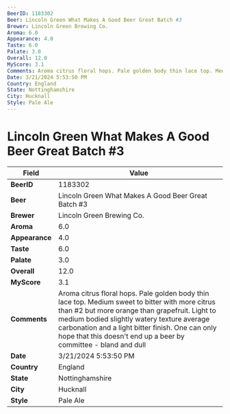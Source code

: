 ```yaml
---
BeerID: 1183302
Beer: Lincoln Green What Makes A Good Beer Great Batch #3
Brewer: Lincoln Green Brewing Co.
Aroma: 6.0
Appearance: 4.0
Taste: 6.0
Palate: 3.0
Overall: 12.0
MyScore: 3.1
Comments: Aroma citrus floral hops. Pale golden body thin lace top. Medium sweet to bitter with more citrus than #2 but more orange than grapefruit. Light to medium bodied slightly watery texture average carbonation and a light bitter finish. One can only hope that this doesn't end up a beer by committee - bland and dull
Date: 3/21/2024 5:53:50 PM
Country: England
State: Nottinghamshire
City: Hucknall
Style: Pale Ale
---
```


# Lincoln Green What Makes A Good Beer Great Batch #3

| Field         | Value |
|---------------|-------|
| **BeerID** | 1183302 |
| **Beer** | Lincoln Green What Makes A Good Beer Great Batch #3 |
| **Brewer** | Lincoln Green Brewing Co. |
| **Aroma** | 6.0 |
| **Appearance** | 4.0 |
| **Taste** | 6.0 |
| **Palate** | 3.0 |
| **Overall** | 12.0 |
| **MyScore** | 3.1 |
| **Comments** | Aroma citrus floral hops. Pale golden body thin lace top. Medium sweet to bitter with more citrus than #2 but more orange than grapefruit. Light to medium bodied slightly watery texture average carbonation and a light bitter finish. One can only hope that this doesn't end up a beer by committee - bland and dull  |
| **Date** | 3/21/2024 5:53:50 PM |
| **Country** | England |
| **State** | Nottinghamshire |
| **City** | Hucknall |
| **Style** | Pale Ale |
